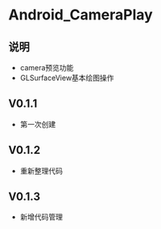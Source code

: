 # Android_CameraPlay
## 说明
* camera预览功能
* GLSurfaceView基本绘图操作
## V0.1.1
* 第一次创建
## V0.1.2
* 重新整理代码
## V0.1.3
* 新增代码管理

